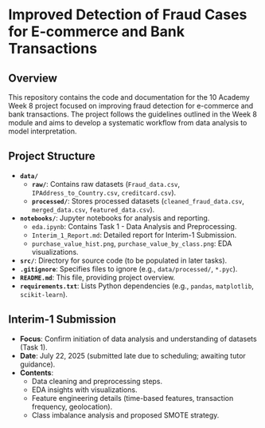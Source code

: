 # Improved Detection of Fraud Cases for E-commerce and Bank Transactions

## Overview
This repository contains the code and documentation for the 10 Academy Week 8 project focused on improving fraud detection for e-commerce and bank transactions. The project follows the guidelines outlined in the Week 8 module and aims to develop a systematic workflow from data analysis to model interpretation.

## Project Structure
- **`data/`**
  - **`raw/`**: Contains raw datasets (`Fraud_data.csv`, `IPAddress_to_Country.csv`, `creditcard.csv`).
  - **`processed/`**: Stores processed datasets (`cleaned_fraud_data.csv`, `merged_data.csv`, `featured_data.csv`).
- **`notebooks/`**: Jupyter notebooks for analysis and reporting.
  - `eda.ipynb`: Contains Task 1 - Data Analysis and Preprocessing.
  - `Interim_1_Report.md`: Detailed report for Interim-1 Submission.
  - `purchase_value_hist.png`, `purchase_value_by_class.png`: EDA visualizations.
- **`src/`**: Directory for source code (to be populated in later tasks).
- **`.gitignore`**: Specifies files to ignore (e.g., `data/processed/`, `*.pyc`).
- **`README.md`**: This file, providing project overview.
- **`requirements.txt`**: Lists Python dependencies (e.g., `pandas`, `matplotlib`, `scikit-learn`).

## Interim-1 Submission
- **Focus**: Confirm initiation of data analysis and understanding of datasets (Task 1).
- **Date**: July 22, 2025 (submitted late due to scheduling; awaiting tutor guidance).
- **Contents**: 
  - Data cleaning and preprocessing steps.
  - EDA insights with visualizations.
  - Feature engineering details (time-based features, transaction frequency, geolocation).
  - Class imbalance analysis and proposed SMOTE strategy.
  
